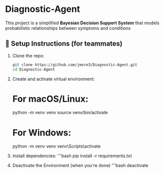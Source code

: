 # Diagnostic-Agent
This project is a simplified **Bayesian Decision Support System** that models probabilistic relationships between symptoms and conditions

## 🧪 Setup Instructions (for teammates)
1. Clone the repo:
   ```bash
   git clone https://github.com/jmore3/Diagnostic-Agent.git
   cd Diagnostic-Agent

2. Create and activate virtual environment:
   # For macOS/Linux:
   python -m venv venv
   source venv/bin/activate

   # For Windows:
   python -m venv venv
   venv\Scripts\activate

3. Install dependencies:
   '''bash
   pip install -r requirements.txt

5. Deactivate the Environment (when you're done)
   '''bash
   deactivate
